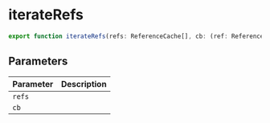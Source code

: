 # iterateRefs

```ts
export function iterateRefs(refs: ReferenceCache[], cb: (ref: ReferenceCache) => boolean | void): boolean;
```

## Parameters

| Parameter | Description |
|-----------|-------------|
| `refs` | |
| `cb` | |
